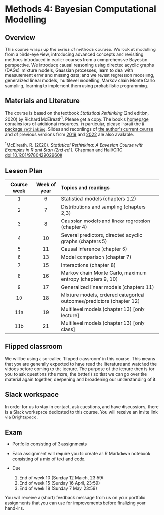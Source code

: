 # Methods 4: Bayesian Computational Modelling


## Overview

This course wraps up the series of methods courses. We look at modelling from a birds-eye view, introducing advanced concepts and revisiting methods introduced in earlier courses from a comprehensive Bayesian perspective. We introduce causal reasoning using directed acyclic graphs (DAGs), mixture models, Gaussian processes, learn to deal with measurement error and missing data; and we revisit regression modelling, generalized linear models, multilevel modelling, Markov chain Monte Carlo sampling, learning to implement them using probabilistic programming.

## Materials and Literature

The course is based on the textbook *Statistical Rethinking* (2nd edition, 2020) by Richard McElreath<sup>1</sup>. Please get a copy. The book's [homepage](https://xcelab.net/rm/statistical-rethinking/) contains lots of additional resources. In particular, please install the [R package `rethinking`](https://github.com/rmcelreath/rethinking). Slides and recordings of [the author's current course](https://github.com/rmcelreath/stat_rethinking_2023) and of previous versions from [2019](https://github.com/rmcelreath/statrethinking_winter2019) and [2022](https://github.com/rmcelreath/stat_rethinking_2022) are also available.

<sup>1</sup>McElreath, R. (2020). *Statistical Rethinking: A Bayesian Course with Examples in R and Stan (2nd ed.).* Chapman and Hall/CRC. [doi:10.1201/9780429029608](https://doi.org/10.1201/9780429029608)


## Lesson Plan

| Course week | Week of year | Topics and readings                                                     |
|:-----------:|:------------:|:------------------------------------------------------------------------|
| 1           | 6            | Statistical models (chapters 1,2)                                       |
| 2           | 7            | Distributions and sampling (chapters 2,3)                               |
| 3           | 8            | Gaussian models and linear regression (chapter 4)                       |
| 4           | 10           | Several predictors, directed acyclic graphs (chapters 5)                |
| 5           | 11           | Causal inference (chapter 6)                                            |
| 6           | 13           | Model comparison (chapter 7)                                            |
| 7           | 15           | Interactions (chapter 8)                                                |
| 8           | 16           | Markov chain Monte Carlo, maximum entropy (chapters 9, 10)              |
| 9           | 17           | Generalized linear models (chapters 11)                                 |
| 10          | 18           | Mixture models, ordered categorical outcomes/predictors (chapter 12)    |
| 11a         | 19           | Multilevel models (chapter 13) [only lecture]                           |
| 11b         | 21           | Multilevel models (chapter 13) [only class]                             |

## Flipped classroom

We will be using a so-called 'flipped classroom' in this course. This means that you are generally expected to have read the literature and watched the vidoes before coming to the lecture. The purpose of the lecture then is for you to ask questions (the more, the better!) so that we can go over the material again together, deepening and broadening our understanding of it.

## Slack workspace

In order for us to stay in contact, ask questions, and have discussions, there is a Slack workspace dedicated to this course. You will receive an invite link via Brightspace.

## Exam

- Portfolio consisting of 3 assignments
- Each assignment will require you to create an R Markdown notebook
consisting of a mix of text and code.

- Due
  1. End of week 10 (Sunday 12 March, 23:59)
  2. End of week 15 (Sunday 16 April, 23:59)
  3. End of week 18 (Sunday 7 May, 23:59)

You will receive a (short) feedback message from us on your portfolio assignments that you can use for improvements before finalizing your hand-ins.
